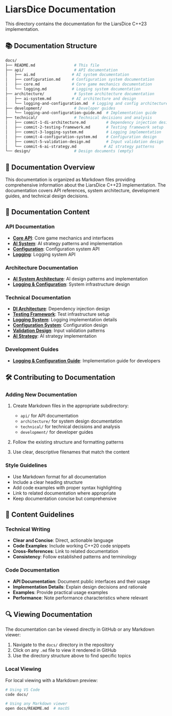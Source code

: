 # LiarsDice Documentation

This directory contains the documentation for the LiarsDice C++23 implementation.

## 📚 Documentation Structure

```sh
docs/
├── README.md                 # This file
├── api/                      # API documentation
│   ├── ai.md                # AI system documentation
│   ├── configuration.md     # Configuration system documentation
│   ├── core.md              # Core game mechanics documentation
│   └── logging.md           # Logging system documentation
├── architecture/             # System architecture documentation
│   ├── ai-system.md         # AI architecture and design
│   └── logging-and-configuration.md  # Logging and config architecture
├── development/              # Developer guides
│   └── logging-and-configuration-guide.md  # Implementation guide
├── technical/                # Technical decisions and analysis
│   ├── commit-1-di-architecture.md         # Dependency injection design
│   ├── commit-2-testing-framework.md       # Testing framework setup
│   ├── commit-3-logging-system.md          # Logging implementation
│   ├── commit-4-configuration-system.md    # Configuration design
│   ├── commit-5-validation-design.md       # Input validation design
│   └── commit-6-ai-strategy.md            # AI strategy patterns
└── design/                   # Design documents (empty)
```

## 📖 Documentation Overview

This documentation is organized as Markdown files providing comprehensive information about the LiarsDice C++23
implementation. The documentation covers API references, system architecture, development guides, and technical design
decisions.

## 📖 Documentation Content

### API Documentation

- **[Core API](api/core.md)**: Core game mechanics and interfaces
- **[AI System](api/ai.md)**: AI strategy patterns and implementation
- **[Configuration](api/configuration.md)**: Configuration system API
- **[Logging](api/logging.md)**: Logging system API

### Architecture Documentation

- **[AI System Architecture](architecture/ai-system.md)**: AI design patterns and implementation
- **[Logging & Configuration](architecture/logging-and-configuration.md)**: System infrastructure design

### Technical Documentation

- **[DI Architecture](technical/commit-1-di-architecture.md)**: Dependency injection design
- **[Testing Framework](technical/commit-2-testing-framework.md)**: Test infrastructure setup
- **[Logging System](technical/commit-3-logging-system.md)**: Logging implementation details
- **[Configuration System](technical/commit-4-configuration-system.md)**: Configuration design
- **[Validation Design](technical/commit-5-validation-design.md)**: Input validation patterns
- **[AI Strategy](technical/commit-6-ai-strategy.md)**: AI strategy implementation

### Development Guides

- **[Logging & Configuration Guide](development/logging-and-configuration-guide.md)**: Implementation guide for
  developers

## 🛠️ Contributing to Documentation

### Adding New Documentation

1. Create Markdown files in the appropriate subdirectory:
    - `api/` for API documentation
    - `architecture/` for system design documentation
    - `technical/` for technical decisions and analysis
    - `development/` for developer guides

2. Follow the existing structure and formatting patterns

3. Use clear, descriptive filenames that match the content

### Style Guidelines

- Use Markdown format for all documentation
- Include a clear heading structure
- Add code examples with proper syntax highlighting
- Link to related documentation where appropriate
- Keep documentation concise but comprehensive

## 📝 Content Guidelines

### Technical Writing

- **Clear and Concise**: Direct, actionable language
- **Code Examples**: Include working C++20 code snippets
- **Cross-References**: Link to related documentation
- **Consistency**: Follow established patterns and terminology

### Code Documentation

- **API Documentation**: Document public interfaces and their usage
- **Implementation Details**: Explain design decisions and rationale
- **Examples**: Provide practical usage examples
- **Performance**: Note performance characteristics where relevant

## 🔍 Viewing Documentation

The documentation can be viewed directly in GitHub or any Markdown viewer:

1. Navigate to the `docs/` directory in the repository
2. Click on any `.md` file to view it rendered in GitHub
3. Use the directory structure above to find specific topics

### Local Viewing

For local viewing with a Markdown preview:

```bash
# Using VS Code
code docs/

# Using any Markdown viewer
open docs/README.md  # macOS
```

